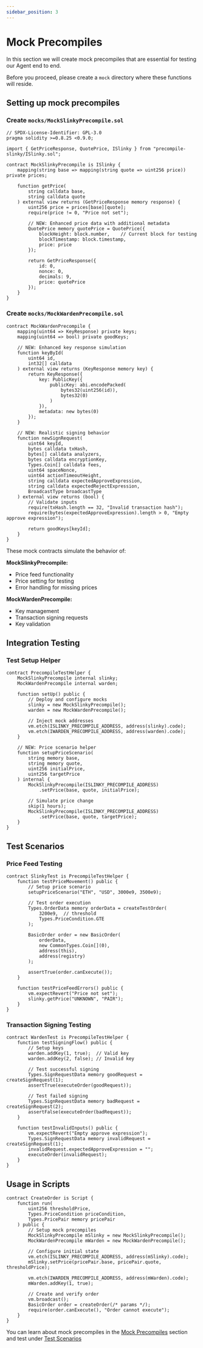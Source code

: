 ```yaml
---
sidebar_position: 3
---
```


# Mock Precompiles

In this section we will create mock precompiles that are essential for testing our Agent end to end.

Before you proceed, please create a `mock` directory where these functions will reside.

## Setting up mock precompiles

### Create `mocks/MockSlinkyPrecompile.sol`

```solidity
// SPDX-License-Identifier: GPL-3.0
pragma solidity >=0.8.25 <0.9.0;

import { GetPriceResponse, QuotePrice, ISlinky } from "precompile-slinky/ISlinky.sol";

contract MockSlinkyPrecompile is ISlinky {
    mapping(string base => mapping(string quote => uint256 price)) private prices;

    function getPrice(
        string calldata base,
        string calldata quote
    ) external view returns (GetPriceResponse memory response) {
        uint256 price = prices[base][quote];
        require(price != 0, "Price not set");

        // NEW: Enhanced price data with additional metadata
        QuotePrice memory quotePrice = QuotePrice({
            blockHeight: block.number,    // Current block for testing
            blockTimestamp: block.timestamp,
            price: price
        });

        return GetPriceResponse({
            id: 0,
            nonce: 0,
            decimals: 9,
            price: quotePrice
        });
    }
}
```

### Create `mocks/MockWardenPrecompile.sol`

```solidity
contract MockWardenPrecompile {
    mapping(uint64 => KeyResponse) private keys;
    mapping(uint64 => bool) private goodKeys;

    // NEW: Enhanced key response simulation
    function keyById(
        uint64 id, 
        int32[] calldata
    ) external view returns (KeyResponse memory key) {
        return KeyResponse({
            key: PublicKey({
                publicKey: abi.encodePacked(
                    bytes32(uint256(id)), 
                    bytes32(0)
                )
            }),
            metadata: new bytes(0)
        });
    }

    // NEW: Realistic signing behavior
    function newSignRequest(
        uint64 keyId,
        bytes calldata txHash,
        bytes[] calldata analyzers,
        bytes calldata encryptionKey,
        Types.Coin[] calldata fees,
        uint64 spaceNonce,
        uint64 actionTimeoutHeight,
        string calldata expectedApproveExpression,
        string calldata expectedRejectExpression,
        BroadcastType broadcastType
    ) external view returns (bool) {
        // Validate inputs
        require(txHash.length == 32, "Invalid transaction hash");
        require(bytes(expectedApproveExpression).length > 0, "Empty approve expression");
        
        return goodKeys[keyId];
    }
}
```

These mock contracts simulate the behavior of:

**MockSlinkyPrecompile:**

- Price feed functionality
- Price setting for testing
- Error handling for missing prices

**MockWardenPrecompile:**

- Key management
- Transaction signing requests
- Key validation

## Integration Testing

### Test Setup Helper

```solidity
contract PrecompileTestHelper {
    MockSlinkyPrecompile internal slinky;
    MockWardenPrecompile internal warden;
    
    function setUp() public {
        // Deploy and configure mocks
        slinky = new MockSlinkyPrecompile();
        warden = new MockWardenPrecompile();
        
        // Inject mock addresses
        vm.etch(ISLINKY_PRECOMPILE_ADDRESS, address(slinky).code);
        vm.etch(IWARDEN_PRECOMPILE_ADDRESS, address(warden).code);
    }

    // NEW: Price scenario helper
    function setupPriceScenario(
        string memory base,
        string memory quote,
        uint256 initialPrice,
        uint256 targetPrice
    ) internal {
        MockSlinkyPrecompile(ISLINKY_PRECOMPILE_ADDRESS)
            .setPrice(base, quote, initialPrice);
            
        // Simulate price change
        skip(1 hours);
        MockSlinkyPrecompile(ISLINKY_PRECOMPILE_ADDRESS)
            .setPrice(base, quote, targetPrice);
    }
}
```

## Test Scenarios

### Price Feed Testing

```solidity
contract SlinkyTest is PrecompileTestHelper {
    function testPriceMovement() public {
        // Setup price scenario
        setupPriceScenario("ETH", "USD", 3000e9, 3500e9);
        
        // Test order execution
        Types.OrderData memory orderData = createTestOrder(
            3200e9,  // threshold
            Types.PriceCondition.GTE
        );
        
        BasicOrder order = new BasicOrder(
            orderData,
            new CommonTypes.Coin[](0),
            address(this),
            address(registry)
        );
        
        assertTrue(order.canExecute());
    }

    function testPriceFeedErrors() public {
        vm.expectRevert("Price not set");
        slinky.getPrice("UNKNOWN", "PAIR");
    }
}
```


### Transaction Signing Testing

```solidity
contract WardenTest is PrecompileTestHelper {
    function testSigningFlow() public {
        // Setup keys
        warden.addKey(1, true);  // Valid key
        warden.addKey(2, false); // Invalid key
        
        // Test successful signing
        Types.SignRequestData memory goodRequest = createSignRequest(1);
        assertTrue(executeOrder(goodRequest));
        
        // Test failed signing
        Types.SignRequestData memory badRequest = createSignRequest(2);
        assertFalse(executeOrder(badRequest));
    }

    function testInvalidInputs() public {
        vm.expectRevert("Empty approve expression");
        Types.SignRequestData memory invalidRequest = createSignRequest(1);
        invalidRequest.expectedApproveExpression = "";
        executeOrder(invalidRequest);
    }
}
```

## Usage in Scripts

```solidity
contract CreateOrder is Script {
    function run(
        uint256 thresholdPrice,
        Types.PriceCondition priceCondition,
        Types.PricePair memory pricePair
    ) public {
        // Setup mock precompiles
        MockSlinkyPrecompile mSlinky = new MockSlinkyPrecompile();
        MockWardenPrecompile mWarden = new MockWardenPrecompile();
        
        // Configure initial state
        vm.etch(ISLINKY_PRECOMPILE_ADDRESS, address(mSlinky).code);
        mSlinky.setPrice(pricePair.base, pricePair.quote, thresholdPrice);
        
        vm.etch(IWARDEN_PRECOMPILE_ADDRESS, address(mWarden).code);
        mWarden.addKey(1, true);
        
        // Create and verify order
        vm.broadcast();
        BasicOrder order = createOrder(/* params */);
        require(order.canExecute(), "Order cannot execute");
    }
}
```

You can learn about mock precompiles in the [Mock Precompiles](https://github.com/warden-protocol/wardenprotocol/tree/main/solidity/orders/mocks) section and test under [Test Scenarios](https://github.com/warden-protocol/wardenprotocol/tree/main/solidity/orders/test)
